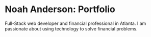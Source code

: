 # Noah Anderson: Portfolio
Full-Stack web developer and financial professional in Atlanta. I am passionate about using technology to solve financial problems.
